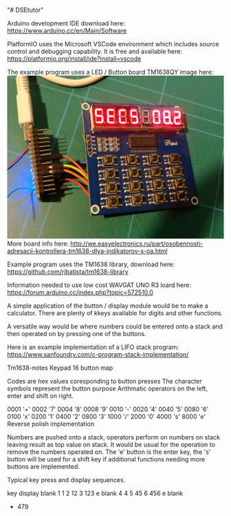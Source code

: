 "# DSEtutor" 

Arduino development IDE download here: https://www.arduino.cc/en/Main/Software

PlatformIO uses the Microsoft VSCode environment which includes source control and debugging capability.
It is free and available here: https://platformio.org/install/ide?install=vscode

The example program uses a LED / Button board TM1638QY image here: ![GitHub Logo](/IMG_20181015_184029.jpg)
More board info here: http://we.easyelectronics.ru/part/osobennosti-adresacii-kontrollera-tm1638-dlya-indikatorov-s-oa.html 

Example program uses the TM1638 library, download here: https://github.com/rjbatista/tm1638-library

Information needed to use low cost WAVGAT UNO R3 loard here: https://forum.arduino.cc/index.php?topic=572510.0

A simple application of the button / display module would be to make a calculator. There are plenty of kkeys available for digits and other functions.

A versatile way would be where numbers could be entered onto a stack and then operated on by pressing one of the buttons.

Here is an example implementation of a LIFO stack program: https://www.sanfoundry.com/c-program-stack-implementation/

Tm1638-notes
Keypad 16 button map

Codes are hex values coresponding to button presses
The character symbols represent the button purpose
Arithmatic operators on the left, enter and shift on right.

0001 '+'	0002 '7'	0004 '8'	0008 '9'
0010 '-'	0020 '4'	0040 '5'	0080 '6'
0100 'x'	0200 '1'	0400 '2'	0800 '3'
1000 '/'	2000 '0'	4000 's'	8000 'e'
Reverse polish implementation

Numbers are pushed onto a stack, operators perform on numbers on stack leaving result as top value on stack. It would be usual for the operation to remove the numbers operated on. The 'e' button is the enter key, the 's' button will be used for a shift key if additional functions needing more buttons are implemented.

Typical key press and display sequences.

key	display
blank
1	1
2	12
3	123
e	blank
4	4
5	45
6	456
e	blank
+	479
